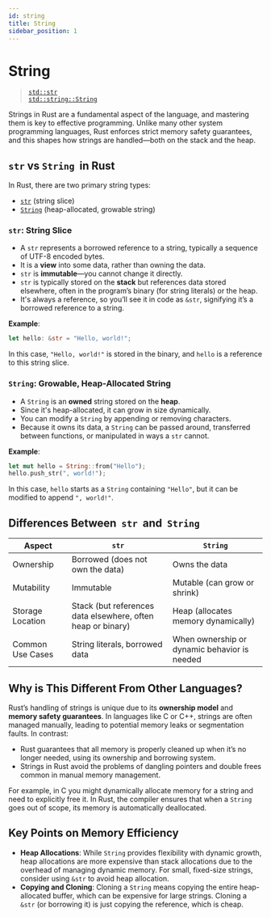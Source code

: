 ```yaml
---
id: string
title: String
sidebar_position: 1
---
```


# String

> [`std::str`][str]  
> [`std::string::String`][string]

Strings in Rust are a fundamental aspect of the language, and mastering them is key to effective programming. Unlike
many other system programming languages, Rust enforces strict memory safety guarantees, and this shapes how strings are
handled—both on the stack and the heap.

## `str`&nbsp;vs&nbsp;`String`&nbsp; in Rust

In Rust, there are two primary string types:

- [`str`][str] (string slice)
- [`String`][string] (heap-allocated, growable string)

### `str`: String Slice

- A `str` represents a borrowed reference to a string, typically a sequence of UTF-8 encoded bytes.
- It is a **view** into some data, rather than owning the data.
- `str` is **immutable**—you cannot change it directly.
- `str` is typically stored on the **stack** but references data stored elsewhere, often in the program’s binary (for
  string literals) or the heap.
- It's always a reference, so you’ll see it in code as `&str`, signifying it’s a borrowed reference to a string.

**Example**:

```rust
let hello: &str = "Hello, world!";
```

In this case, `"Hello, world!"` is stored in the binary, and `hello` is a reference to this string slice.

### `String`: Growable, Heap-Allocated String

- A `String` is an **owned** string stored on the **heap**.
- Since it's heap-allocated, it can grow in size dynamically.
- You can modify a `String` by appending or removing characters.
- Because it owns its data, a `String` can be passed around, transferred between functions, or manipulated in ways a
  `str` cannot.

**Example**:

```rust
let mut hello = String::from("Hello");
hello.push_str(", world!");
```

In this case, `hello` starts as a `String` containing `"Hello"`, but it can be modified to append `", world!"`.

## Differences Between &nbsp;`str`&nbsp; and &nbsp;`String`

| **Aspect**       | **`str`**                                                   | **`String`**                                 |
|------------------|-------------------------------------------------------------|----------------------------------------------|
| Ownership        | Borrowed (does not own the data)                            | Owns the data                                |
| Mutability       | Immutable                                                   | Mutable (can grow or shrink)                 |
| Storage Location | Stack (but references data elsewhere, often heap or binary) | Heap (allocates memory dynamically)          |
| Common Use Cases | String literals, borrowed data                              | When ownership or dynamic behavior is needed |

## Why is This Different From Other Languages?

Rust’s handling of strings is unique due to its **ownership model** and **memory safety guarantees**. In languages like
C or C++, strings are often managed manually, leading to potential memory leaks or segmentation faults. In contrast:

- Rust guarantees that all memory is properly cleaned up when it’s no longer needed, using its ownership and borrowing
  system.
- Strings in Rust avoid the problems of dangling pointers and double frees common in manual memory management.

For example, in C you might dynamically allocate memory for a string and need to explicitly free it. In Rust, the
compiler ensures that when a `String` goes out of scope, its memory is automatically deallocated.

## Key Points on Memory Efficiency

- **Heap Allocations**: While `String` provides flexibility with dynamic growth, heap allocations are more expensive
  than stack allocations due to the overhead of managing dynamic memory. For small, fixed-size strings, consider using
  `&str` to avoid heap allocation.
- **Copying and Cloning**: Cloning a `String` means copying the entire heap-allocated buffer, which can be expensive for
  large strings. Cloning a `&str` (or borrowing it) is just copying the reference, which is cheap.

[str]: https://doc.rust-lang.org/std/primitive.str.html
[string]: https://doc.rust-lang.org/std/string/struct.String.html
